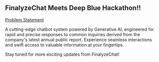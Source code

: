## FinalyzeChat Meets Deep Blue Hackathon!!

[Problem Statement](https://deepblue.co.in/chatbot-faqs-to-be-answered-from-companys-annual-public-report/)

A cutting-edge chatbot system powered by Generative AI, engineered for rapid and precise responses to common inquiries derived from the company's latest annual public report. 
Experience seamless interactions and swift access to valuable information at your fingertips.

Stay tuned for more exciting updates from FinalyzeChat!